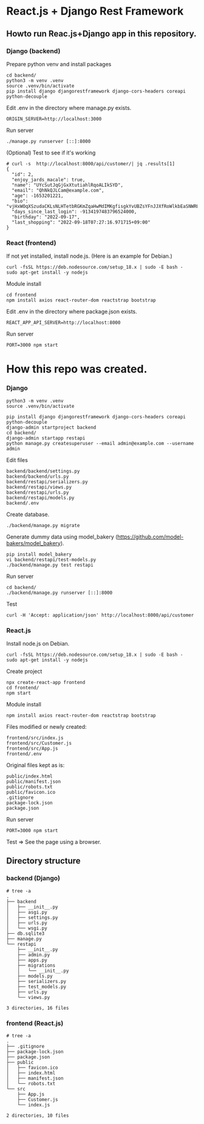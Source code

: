 # React.js + Django Rest Framework

## Howto run Reac.js+Django app in this repository.

### Django (backend)

Prepare python venv and install packages
~~~
cd backend/
python3 -m venv .venv
source .venv/bin/activate
pip install django djangorestframework django-cors-headers coreapi python-decouple
~~~

Edit .env in the directory where manage.py exists.
~~~
ORIGIN_SERVER=http://localhost:3000
~~~

Run server
~~~
./manage.py runserver [::]:8000
~~~

(Optional) Test to see if it's working
~~~
# curl -s  http://localhost:8000/api/customer/| jq .results[1]
{
  "id": 2,
  "enjoy_jards_macale": true,
  "name": "UYcSutJqGjGxXtutiahlRqoALIkSYD",
  "email": "QhNkQJLCam@example.com",
  "age": -1653201221,
  "bio": "vjHxWOqXSzudaCKLsNLHTetbRGKmZqaHwMdIMKgfisgkYvUBZsYFnJJXfRoWlkbEaSNWRUENyVXDiYaeGtxyOyUsDtpNoRvNGgzBSVWknAcfnCuTMqmvNRpwKahIQhYIlZJnHWSswjIPNiroLAbICBKCwYmwdSaMEwBrTsrrkjHLmRZMacaJcpkDoFvFNOFGeCfGjrHaKqVSxhgxattUkjlvkFjfOUZqjXGGIROPnViSwSZWGONybXdqnvPeOlhlwiktOQwytarzxcNlFCIwVfrYJqUPjdIxJKxRTsRRgNuF",
  "days_since_last_login": -9134197483796524000,
  "birthday": "2022-09-17",
  "last_shopping": "2022-09-18T07:27:16.971715+09:00"
}
~~~

### React (frontend)

If not yet installed, install node.js. (Here is an example for Debian.)
~~~
curl -fsSL https://deb.nodesource.com/setup_18.x | sudo -E bash -
sudo apt-get install -y nodejs
~~~

Module install
~~~
cd frontend
npm install axios react-router-dom reactstrap bootstrap
~~~

Edit .env in the directory where package.json exists.
~~~
REACT_APP_API_SERVER=http://localhost:8000
~~~

Run server
~~~
PORT=3000 npm start 
~~~


# How this repo was created.

### Django

~~~
python3 -m venv .venv
source .venv/bin/activate
~~~

~~~
pip install django djangorestframework django-cors-headers coreapi python-decouple
django-admin startproject backend
cd backend/
django-admin startapp restapi
python manage.py createsuperuser --email admin@example.com --username admin
~~~

Edit files
~~~
backend/backend/settings.py
backend/backend/urls.py
backend/restapi/serializers.py
backend/restapi/views.py
backend/restapi/urls.py
backend/restapi/models.py
backend/.env
~~~

Create database.
~~~
./backend/manage.py migrate
~~~

Generate dummy data using model\_bakery (https://github.com/model-bakers/model_bakery).
~~~
pip install model_bakery
vi backend/restapi/test-models.py
./backend/manage.py test restapi
~~~

Run server
~~~
cd backend/
./backend/manage.py runserver [::]:8000
~~~

Test
~~~
curl -H 'Accept: application/json' http://localhost:8000/api/customer
~~~

### React.js

Install node.js on Debian.
~~~
curl -fsSL https://deb.nodesource.com/setup_18.x | sudo -E bash -
sudo apt-get install -y nodejs
~~~

Create project
~~~
npx create-react-app frontend
cd frontend/
npm start 
~~~

Module install
~~~
npm install axios react-router-dom reactstrap bootstrap
~~~

Files modified or newly created:
~~~
frontend/src/index.js
frontend/src/Customer.js
frontend/src/App.js
frontend/.env
~~~

Original files kept as is:
~~~
public/index.html
public/manifest.json
public/robots.txt
public/favicon.ico
.gitignore
package-lock.json
package.json
~~~

Run server
~~~
PORT=3000 npm start 
~~~

Test => See the page using a browser.

## Directory structure

### backend (Django)

~~~
# tree -a
.
├── backend
│   ├── __init__.py
│   ├── asgi.py
│   ├── settings.py
│   ├── urls.py
│   └── wsgi.py
├── db.sqlite3
├── manage.py
└── restapi
    ├── __init__.py
    ├── admin.py
    ├── apps.py
    ├── migrations
    │   └── __init__.py
    ├── models.py
    ├── serializers.py
    ├── test_models.py
    ├── urls.py
    └── views.py

3 directories, 16 files
~~~

### frontend (React.js)

~~~
# tree -a
.
├── .gitignore
├── package-lock.json
├── package.json
├── public
│   ├── favicon.ico
│   ├── index.html
│   ├── manifest.json
│   └── robots.txt
└── src
    ├── App.js
    ├── Customer.js
    └── index.js

2 directories, 10 files
~~~
